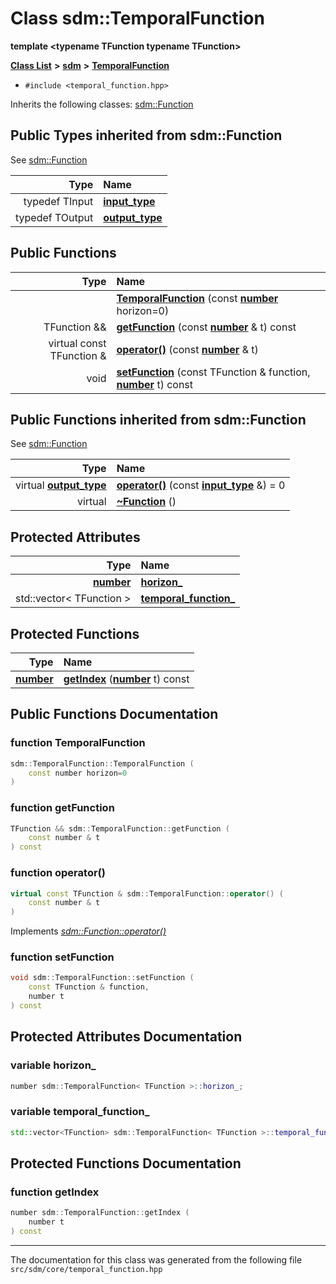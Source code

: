 
# Class sdm::TemporalFunction

<link rel="stylesheet" href="https://cdnjs.cloudflare.com/ajax/libs/KaTeX/0.5.1/katex.min.css">
<link rel="stylesheet" href="https://cdn.jsdelivr.net/github-markdown-css/2.2.1/github-markdown.css"/>


**template &lt;typename TFunction typename TFunction&gt;**


[**Class List**](annotated.md) **>** [**sdm**](namespacesdm.md) **>** [**TemporalFunction**](classsdm_1_1TemporalFunction.md)





* `#include <temporal_function.hpp>`



Inherits the following classes: [sdm::Function](classsdm_1_1Function.md)









## Public Types inherited from sdm::Function

See [sdm::Function](classsdm_1_1Function.md)

| Type | Name |
| ---: | :--- |
| typedef TInput | [**input\_type**](classsdm_1_1Function.md#typedef-input-type)  <br> |
| typedef TOutput | [**output\_type**](classsdm_1_1Function.md#typedef-output-type)  <br> |







## Public Functions

| Type | Name |
| ---: | :--- |
|   | [**TemporalFunction**](classsdm_1_1TemporalFunction.md#function-temporalfunction) (const [**number**](namespacesdm.md#typedef-number) horizon=0) <br> |
|  TFunction && | [**getFunction**](classsdm_1_1TemporalFunction.md#function-getfunction) (const [**number**](namespacesdm.md#typedef-number) & t) const<br> |
| virtual const TFunction & | [**operator()**](classsdm_1_1TemporalFunction.md#function-operator()) (const [**number**](namespacesdm.md#typedef-number) & t) <br> |
|  void | [**setFunction**](classsdm_1_1TemporalFunction.md#function-setfunction) (const TFunction & function, [**number**](namespacesdm.md#typedef-number) t) const<br> |

## Public Functions inherited from sdm::Function

See [sdm::Function](classsdm_1_1Function.md)

| Type | Name |
| ---: | :--- |
| virtual [**output\_type**](classsdm_1_1Function.md#typedef-output-type) | [**operator()**](classsdm_1_1Function.md#function-operator()) (const [**input\_type**](classsdm_1_1Function.md#typedef-input-type) &) = 0<br> |
| virtual  | [**~Function**](classsdm_1_1Function.md#function-function) () <br> |







## Protected Attributes

| Type | Name |
| ---: | :--- |
|  [**number**](namespacesdm.md#typedef-number) | [**horizon\_**](classsdm_1_1TemporalFunction.md#variable-horizon-)  <br> |
|  std::vector&lt; TFunction &gt; | [**temporal\_function\_**](classsdm_1_1TemporalFunction.md#variable-temporal-function-)  <br> |




## Protected Functions

| Type | Name |
| ---: | :--- |
|  [**number**](namespacesdm.md#typedef-number) | [**getIndex**](classsdm_1_1TemporalFunction.md#function-getindex) ([**number**](namespacesdm.md#typedef-number) t) const<br> |




## Public Functions Documentation


### function TemporalFunction 


```cpp
sdm::TemporalFunction::TemporalFunction (
    const number horizon=0
) 
```



### function getFunction 


```cpp
TFunction && sdm::TemporalFunction::getFunction (
    const number & t
) const
```



### function operator() 


```cpp
virtual const TFunction & sdm::TemporalFunction::operator() (
    const number & t
) 
```


Implements [*sdm::Function::operator()*](classsdm_1_1Function.md#function-operator())


### function setFunction 


```cpp
void sdm::TemporalFunction::setFunction (
    const TFunction & function,
    number t
) const
```


## Protected Attributes Documentation


### variable horizon\_ 


```cpp
number sdm::TemporalFunction< TFunction >::horizon_;
```



### variable temporal\_function\_ 


```cpp
std::vector<TFunction> sdm::TemporalFunction< TFunction >::temporal_function_;
```


## Protected Functions Documentation


### function getIndex 


```cpp
number sdm::TemporalFunction::getIndex (
    number t
) const
```



------------------------------
The documentation for this class was generated from the following file `src/sdm/core/temporal_function.hpp`
